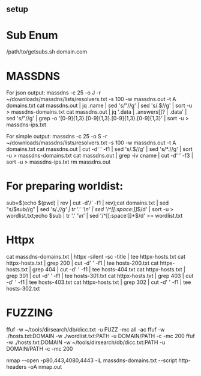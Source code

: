 ## setup

Sub Enum
========
/path/to/getsubs.sh domain.com

MASSDNS
=======
For json output:
massdns -c 25 -o J -r ~/downloads/massdns/lists/resolvers.txt -s 100 -w massdns.out -t A domains.txt
cat massdns.out | jq .name | sed 's/"//g' | sed 's/.$//g' | sort -u > massdns-domains.txt
cat massdns.out | jq '.data | .answers[]? | .data' | sed 's/"//g' | grep -o '[0-9]\{1,3\}\.[0-9]\{1,3\}\.[0-9]\{1,3\}\.[0-9]\{1,3\}' | sort -u > massdns-ips.txt

For simple output:
massdns -c 25 -o S -r ~/downloads/massdns/lists/resolvers.txt -s 100 -w massdns.out -t A domains.txt
cat massdns.out | cut -d' ' -f1 | sed 's/.$//g' | sed 's/*.//g' | sort -u > massdns-domains.txt
cat massdns.out | grep -iv cname | cut -d' ' -f3 | sort -u > massdns-ips.txt
rm massdns.out

For preparing worldist:
======================
sub=$(echo $(pwd) | rev | cut -d'/' -f1 | rev);cat domains.txt | sed "s/$sub//g" | sed 's/*.//g' | tr '.' '\n' | sed '/^[[:space:]]*$/d' | sort -u > wordlist.txt;echo $sub | tr '.' '\n' | sed '/^[[:space:]]*$/d' >> wordlist.txt

Httpx
=====
cat massdns-domains.txt | httpx -silent -sc -title | tee httpx-hosts.txt
cat httpx-hosts.txt | grep 200 | cut -d' ' -f1 | tee hosts-200.txt
cat httpx-hosts.txt | grep 404 | cut -d' ' -f1 | tee hosts-404.txt
cat httpx-hosts.txt | grep 301 | cut -d' ' -f1 | tee hosts-301.txt
cat httpx-hosts.txt | grep 403 | cut -d' ' -f1 | tee hosts-403.txt
cat httpx-hosts.txt | grep 302 | cut -d' ' -f1 | tee hosts-302.txt

FUZZING
=======
ffuf -w ~/tools/dirsearch/db/dicc.txt -u FUZZ -mc all -ac
ffuf -w ./hosts.txt:DOMAIN -w ./wordlist.txt:PATH -u DOMAIN/PATH -c -mc 200
ffuf -w ./hosts.txt:DOMAIN -w ~/tools/dirsearch/db/dicc.txt:PATH -u DOMAIN/PATH -c -mc 200



nmap --open -p80,443,4080,4443 -iL massdns-domains.txt --script http-headers -oA nmap.out
